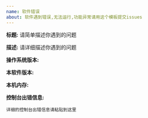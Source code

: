 ```yaml
---
name: 软件错误
about: 软件遇到错误,无法运行,功能异常请用这个模板提交issues
---
```


**标题:** 请简单描述你遇到的问题

**描述:** 请详细描述你遇到的问题

**操作系统版本:** 

**本软件版本:** 

**本机内存:**

**控制台出错信息:**

``详细的控制台出错信息请粘贴到这里`` 
